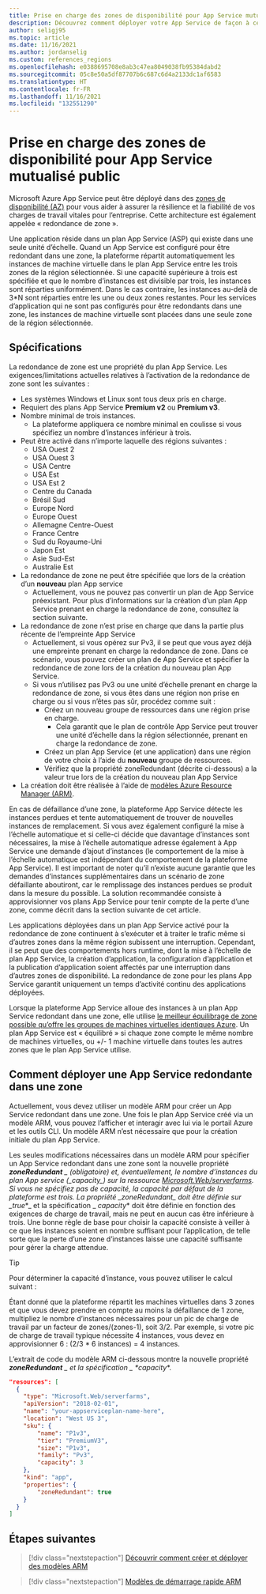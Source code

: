 ```yaml
---
title: Prise en charge des zones de disponibilité pour App Service mutualisé public
description: Découvrez comment déployer votre App Service de façon à ce que vos applications soient redondantes dans une zone.
author: seligj95
ms.topic: article
ms.date: 11/16/2021
ms.author: jordanselig
ms.custom: references_regions
ms.openlocfilehash: e0388695708e8ab3c47ea8049038fb95384dabd2
ms.sourcegitcommit: 05c8e50a5df87707b6c687c6d4a2133dc1af6583
ms.translationtype: HT
ms.contentlocale: fr-FR
ms.lasthandoff: 11/16/2021
ms.locfileid: "132551290"
---
```

# <a name="availability-zone-support-for-public-multi-tenant-app-service"></a>Prise en charge des zones de disponibilité pour App Service mutualisé public

Microsoft Azure App Service peut être déployé dans des [zones de disponibilité (AZ)](../availability-zones/az-overview.md) pour vous aider à assurer la résilience et la fiabilité de vos charges de travail vitales pour l’entreprise. Cette architecture est également appelée « redondance de zone ».

Une application réside dans un plan App Service (ASP) qui existe dans une seule unité d’échelle. Quand un App Service est configuré pour être redondant dans une zone, la plateforme répartit automatiquement les instances de machine virtuelle dans le plan App Service entre les trois zones de la région sélectionnée. Si une capacité supérieure à trois est spécifiée et que le nombre d’instances est divisible par trois, les instances sont réparties uniformément. Dans le cas contraire, les instances au-delà de 3*N sont réparties entre les une ou deux zones restantes. Pour les services d’application qui ne sont pas configurés pour être redondants dans une zone, les instances de machine virtuelle sont placées dans une seule zone de la région sélectionnée.

## <a name="requirements"></a>Spécifications

La redondance de zone est une propriété du plan App Service. Les exigences/limitations actuelles relatives à l’activation de la redondance de zone sont les suivantes :

- Les systèmes Windows et Linux sont tous deux pris en charge.
- Requiert des plans App Service **Premium v2** ou **Premium v3**.
- Nombre minimal de trois instances.
  - La plateforme appliquera ce nombre minimal en coulisse si vous spécifiez un nombre d’instances inférieur à trois.
- Peut être activé dans n’importe laquelle des régions suivantes :
  - USA Ouest 2
  - USA Ouest 3
  - USA Centre
  - USA Est
  - USA Est 2
  - Centre du Canada
  - Brésil Sud
  - Europe Nord
  - Europe Ouest
  - Allemagne Centre-Ouest
  - France Centre
  - Sud du Royaume-Uni
  - Japon Est
  - Asie Sud-Est
  - Australie Est
- La redondance de zone ne peut être spécifiée que lors de la création d’un **nouveau** plan App service
  - Actuellement, vous ne pouvez pas convertir un plan de App Service préexistant. Pour plus d’informations sur la création d’un plan App Service prenant en charge la redondance de zone, consultez la section suivante.
- La redondance de zone n’est prise en charge que dans la partie plus récente de l’empreinte App Service
  - Actuellement, si vous opérez sur Pv3, il se peut que vous ayez déjà une empreinte prenant en charge la redondance de zone. Dans ce scénario, vous pouvez créer un plan de App Service et spécifier la redondance de zone lors de la création du nouveau plan App Service.
  - Si vous n’utilisez pas Pv3 ou une unité d’échelle prenant en charge la redondance de zone, si vous êtes dans une région non prise en charge ou si vous n’êtes pas sûr, procédez comme suit :
    - Créez un nouveau groupe de ressources dans une région prise en charge.
        - Cela garantit que le plan de contrôle App Service peut trouver une unité d’échelle dans la région sélectionnée, prenant en charge la redondance de zone.
    - Créez un plan App Service (et une application) dans une région de votre choix à l’aide du **nouveau** groupe de ressources.
    - Vérifiez que la propriété zoneRedundant (décrite ci-dessous) a la valeur true lors de la création du nouveau plan App Service
- La création doit être réalisée à l’aide de [modèles Azure Resource Manager (ARM)](../azure-resource-manager/templates/overview.md).

En cas de défaillance d’une zone, la plateforme App Service détecte les instances perdues et tente automatiquement de trouver de nouvelles instances de remplacement. Si vous avez également configuré la mise à l’échelle automatique et si celle-ci décide que davantage d’instances sont nécessaires, la mise à l’échelle automatique adresse également à App Service une demande d’ajout d’instances (le comportement de la mise à l’échelle automatique est indépendant du comportement de la plateforme App Service). Il est important de noter qu’il n’existe aucune garantie que les demandes d’instances supplémentaires dans un scénario de zone défaillante aboutiront, car le remplissage des instances perdues se produit dans la mesure du possible. La solution recommandée consiste à approvisionner vos plans App Service pour tenir compte de la perte d’une zone, comme décrit dans la section suivante de cet article.

Les applications déployées dans un plan App Service activé pour la redondance de zone continuent à s’exécuter et à traiter le trafic même si d’autres zones dans la même région subissent une interruption. Cependant, il se peut que des comportements hors runtime, dont la mise à l’échelle de plan App Service, la création d’application, la configuration d’application et la publication d’application soient affectés par une interruption dans d’autres zones de disponibilité. La redondance de zone pour les plans App Service garantit uniquement un temps d’activité continu des applications déployées.

Lorsque la plateforme App Service alloue des instances à un plan App Service redondant dans une zone, elle utilise [le meilleur équilibrage de zone possible qu’offre les groupes de machines virtuelles identiques Azure](../virtual-machine-scale-sets/virtual-machine-scale-sets-use-availability-zones.md#zone-balancing). Un plan App Service est « équilibré » si chaque zone compte le même nombre de machines virtuelles, ou +/- 1 machine virtuelle dans toutes les autres zones que le plan App Service utilise.

## <a name="how-to-deploy-a-zone-redundant-app-service"></a>Comment déployer une App Service redondante dans une zone

Actuellement, vous devez utiliser un modèle ARM pour créer un App Service redondant dans une zone. Une fois le plan App Service créé via un modèle ARM, vous pouvez l’afficher et interagir avec lui via le portail Azure et les outils CLI. Un modèle ARM n’est nécessaire que pour la création initiale du plan App Service.

Les seules modifications nécessaires dans un modèle ARM pour spécifier un App Service redondant dans une zone sont la nouvelle propriété ***zoneRedundant** _ (obligatoire) et, éventuellement, le nombre d’instances du plan App service (_*_capacity_*_) sur la ressource [Microsoft.Web/serverfarms](/azure/templates/microsoft.web/serverfarms?tabs=json). Si vous ne spécifiez pas de capacité, la capacité par défaut de la plateforme est trois. La propriété _*_zoneRedundant_*_ doit être définie sur _*_true_*_ et la spécification _ *_capacity_** doit être définie en fonction des exigences de charge de travail, mais ne peut en aucun cas être inférieure à trois. Une bonne règle de base pour choisir la capacité consiste à veiller à ce que les instances soient en nombre suffisant pour l’application, de telle sorte que la perte d’une zone d’instances laisse une capacité suffisante pour gérer la charge attendue.

> [!TIP]
> Pour déterminer la capacité d’instance, vous pouvez utiliser le calcul suivant :
>
> Étant donné que la plateforme répartit les machines virtuelles dans 3 zones et que vous devez prendre en compte au moins la défaillance de 1 zone, multipliez le nombre d’instances nécessaires pour un pic de charge de travail par un facteur de zones/(zones-1), soit 3/2. Par exemple, si votre pic de charge de travail typique nécessite 4 instances, vous devez en approvisionner 6 : (2/3 * 6 instances) = 4 instances.
>

L’extrait de code du modèle ARM ci-dessous montre la nouvelle propriété ***zoneRedundant** _ et la spécification _ *_capacity_**.

```json
"resources": [
  {
    "type": "Microsoft.Web/serverfarms",
    "apiVersion": "2018-02-01",
    "name": "your-appserviceplan-name-here",
    "location": "West US 3",
    "sku": {
        "name": "P1v3",
        "tier": "PremiumV3",
        "size": "P1v3",
        "family": "Pv3",
        "capacity": 3
    },
    "kind": "app",
    "properties": {
        "zoneRedundant": true
    }
  }
]
```

## <a name="next-steps"></a>Étapes suivantes

> [!div class="nextstepaction"]
> [Découvrir comment créer et déployer des modèles ARM](../azure-resource-manager/templates/quickstart-create-templates-use-visual-studio-code.md)

> [!div class="nextstepaction"]
> [Modèles de démarrage rapide ARM](https://azure.microsoft.com/resources/templates/)
